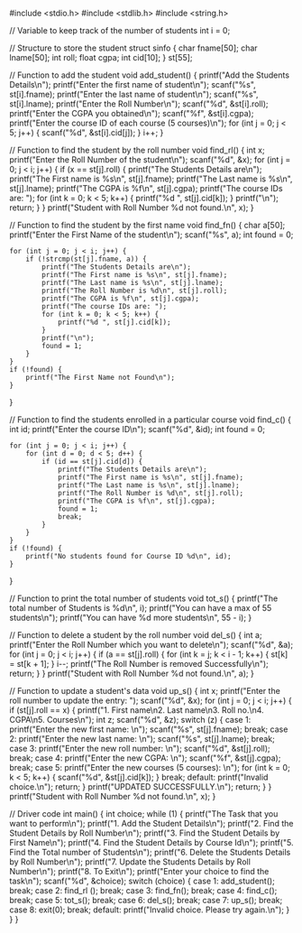 #include <stdio.h>
#include <stdlib.h>
#include <string.h>

// Variable to keep track of the number of students
int i = 0;

// Structure to store the student
struct sinfo {
    char fname[50];
    char lname[50];
    int roll;
    float cgpa;
    int cid[10];
} st[55];

// Function to add the student
void add_student() {
    printf("Add the Students Details\n");
    printf("Enter the first name of student\n");
    scanf("%s", st[i].fname);
    printf("Enter the last name of student\n");
    scanf("%s", st[i].lname);
    printf("Enter the Roll Number\n");
    scanf("%d", &st[i].roll);
    printf("Enter the CGPA you obtained\n");
    scanf("%f", &st[i].cgpa);
    printf("Enter the course ID of each course (5 courses)\n");
    for (int j = 0; j < 5; j++) {
        scanf("%d", &st[i].cid[j]);
    }
    i++;
}

// Function to find the student by the roll number
void find_rl() {
    int x;
    printf("Enter the Roll Number of the student\n");
    scanf("%d", &x);
    for (int j = 0; j < i; j++) {
        if (x == st[j].roll) {
            printf("The Students Details are\n");
            printf("The First name is %s\n", st[j].fname);
            printf("The Last name is %s\n", st[j].lname);
            printf("The CGPA is %f\n", st[j].cgpa);
            printf("The course IDs are: ");
            for (int k = 0; k < 5; k++) {
                printf("%d ", st[j].cid[k]);
            }
            printf("\n");
            return;
        }
    }
    printf("Student with Roll Number %d not found.\n", x);
}

// Function to find the student by the first name
void find_fn() {
    char a[50];
    printf("Enter the First Name of the student\n");
    scanf("%s", a);
    int found = 0;

    for (int j = 0; j < i; j++) {
        if (!strcmp(st[j].fname, a)) {
            printf("The Students Details are\n");
            printf("The First name is %s\n", st[j].fname);
            printf("The Last name is %s\n", st[j].lname);
            printf("The Roll Number is %d\n", st[j].roll);
            printf("The CGPA is %f\n", st[j].cgpa);
            printf("The course IDs are: ");
            for (int k = 0; k < 5; k++) {
                printf("%d ", st[j].cid[k]);
            }
            printf("\n");
            found = 1;
        }
    }
    if (!found) {
        printf("The First Name not Found\n");
    }
}

// Function to find the students enrolled in a particular course
void find_c() {
    int id;
    printf("Enter the course ID\n");
    scanf("%d", &id);
    int found = 0;

    for (int j = 0; j < i; j++) {
        for (int d = 0; d < 5; d++) {
            if (id == st[j].cid[d]) {
                printf("The Students Details are\n");
                printf("The First name is %s\n", st[j].fname);
                printf("The Last name is %s\n", st[j].lname);
                printf("The Roll Number is %d\n", st[j].roll);
                printf("The CGPA is %f\n", st[j].cgpa);
                found = 1;
                break;
            }
        }
    }
    if (!found) {
        printf("No students found for Course ID %d\n", id);
    }
}

// Function to print the total number of students
void tot_s() {
    printf("The total number of Students is %d\n", i);
    printf("You can have a max of 55 students\n");
    printf("You can have %d more students\n", 55 - i);
}

// Function to delete a student by the roll number
void del_s() {
    int a;
    printf("Enter the Roll Number which you want to delete\n");
    scanf("%d", &a);
    for (int j = 0; j < i; j++) {
        if (a == st[j].roll) {
            for (int k = j; k < i - 1; k++) {
                st[k] = st[k + 1];
            }
            i--;
            printf("The Roll Number is removed Successfully\n");
            return;
        }
    }
    printf("Student with Roll Number %d not found.\n", a);
}

// Function to update a student's data
void up_s() {
    int x;
    printf("Enter the roll number to update the entry: ");
    scanf("%d", &x);
    for (int j = 0; j < i; j++) {
        if (st[j].roll == x) {
            printf("1. First name\n2. Last name\n3. Roll no.\n4. CGPA\n5. Courses\n");
            int z;
            scanf("%d", &z);
            switch (z) {
                case 1:
                    printf("Enter the new first name: \n");
                    scanf("%s", st[j].fname);
                    break;
                case 2:
                    printf("Enter the new last name: \n");
                    scanf("%s", st[j].lname);
                    break;
                case 3:
                    printf("Enter the new roll number: \n");
                    scanf("%d", &st[j].roll);
                    break;
                case 4:
                    printf("Enter the new CGPA: \n");
                    scanf("%f", &st[j].cgpa);
                    break;
                case 5:
                    printf("Enter the new courses (5 courses): \n");
                    for (int k = 0; k < 5; k++) {
                        scanf("%d", &st[j].cid[k]);
                    }
                    break;
                default:
                    printf("Invalid choice.\n");
                    return;
            }
            printf("UPDATED SUCCESSFULLY.\n");
            return;
        }
    }
    printf("Student with Roll Number %d not found.\n", x);
}

// Driver code
int main() {
    int choice;
    while (1) {
        printf("The Task that you want to perform\n");
        printf("1. Add the Student Details\n");
        printf("2. Find the Student Details by Roll Number\n");
        printf("3. Find the Student Details by First Name\n");
        printf("4. Find the Student Details by Course Id\n");
        printf("5. Find the Total number of Students\n");
        printf("6. Delete the Students Details by Roll Number\n");
        printf("7. Update the Students Details by Roll Number\n");
        printf("8. To Exit\n");
        printf("Enter your choice to find the task\n");
        scanf("%d", &choice);
        switch (choice) {
            case 1:
                add_student();
                break;
            case 2:
                find_rl ();
                break;
            case 3:
                find_fn();
                break;
            case 4:
                find_c();
                break;
            case 5:
                tot_s();
                break;
            case 6:
                del_s();
                break;
            case 7:
                up_s();
                break;
            case 8:
                exit(0);
                break;
            default:
                printf("Invalid choice. Please try again.\n");
        }
    }
}
